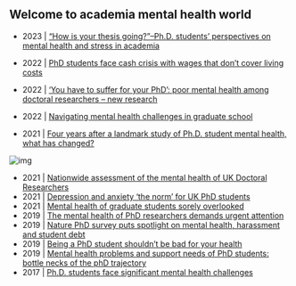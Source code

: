 ## Welcome to academia mental health world 

- 2023 | [“How is your thesis going?”–Ph.D. students’ perspectives on mental health and stress in academia](https://journals.plos.org/plosone/article?id=10.1371/journal.pone.0288103)

- 2022 | [PhD students face cash crisis with wages that don’t cover living costs](https://www.nature.com/articles/d41586-022-01392-w)
- 2022 | [‘You have to suffer for your PhD’: poor mental health among doctoral researchers – new research](https://theconversation.com/you-have-to-suffer-for-your-phd-poor-mental-health-among-doctoral-researchers-new-research-174096)
- 2022 | [Navigating mental health challenges in graduate school](https://www.nature.com/articles/s41578-022-00444-x#:~:text=A%20synthesis%20of%20articles%20published,rates%20than%20among%20young%20adults)
- 2021 | [Four years after a landmark study of Ph.D. student mental health, what has changed?](https://www.science.org/content/article/four-years-after-landmark-study-phd-student-mental-health-what-has-changed#:~:text=In%20our%20study%20group%2C%20four,to%20suspect%20mental%20health%20problems.)

![img](https://www.science.org/do/10.1126/science.caredit.abh1266/full/main_mentalhealth_1280p-1644894867900.jpg)
- 2021 | [Nationwide assessment of the mental health of UK Doctoral Researchers](https://www.nature.com/articles/s41599-021-00983-8)
- 2021 | [Depression and anxiety ‘the norm’ for UK PhD students](https://www.nature.com/articles/d41586-021-03761-3)
- 2021 | [Mental health of graduate students sorely overlooked](https://www.nature.com/articles/d41586-021-01751-z)
- 2019 | [The mental health of PhD researchers demands urgent attention](https://www.nature.com/articles/d41586-019-03489-1)
- 2019 | [Nature PhD survey puts spotlight on mental health, harassment and student debt](https://group.springernature.com/fr/group/media/press-releases/archive-2019/nature-phd-survey-puts-spotlight-on-mental-health/17372858)
- 2019 | [Being a PhD student shouldn’t be bad for your health](https://www.nature.com/articles/d41586-019-01492-0)
- 2019 | [Mental health problems and support needs of PhD students: bottle necks of the phD trajectory](https://academic.oup.com/eurpub/article/29/Supplement_4/ckz186.588/5623495)
- 2017 | [Ph.D. students face significant mental health challenges](https://www.science.org/content/article/phd-students-face-significant-mental-health-challenges)


